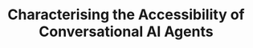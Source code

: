 ---
###############
# DO NOT EDIT
layout: proposal
###############

###############
# TO EDIT
# pub title
title: "Characterising the Accessibility of Conversational AI Agents"

# publication image
image:
 name: conversational.png
 alt-text: "Group of 4 people holding different devices with speech bubbles indicating different forms of interactions" # provide a short description for the image #a11y

# short description of the publication
motivation: "In recent years, conversational AI agents have become increasingly prevalent in our daily lives, providing virtual assistance, information retrieval, and even emotional support. These agents utilise natural language processing and machine learning techniques to understand and respond to user queries and commands. While conversational AI agents have the potential to greatly enhance human-computer interactions, there is a pressing need to investigate and characterise their accessibility to ensure inclusivity and equal access for all individuals, regardless of their abilities.
Accessibility is a fundamental principle that aims to eliminate barriers and provide equal opportunities for people with disabilities. However, the accessibility of conversational AI agents has received limited attention in research and development. Understanding the accessibility challenges and potential limitations of these agents is crucial to ensure their effective and equitable use by individuals with disabilities, such as those with visual impairments, hearing impairments, motor disabilities, or cognitive limitations.
By characterising the accessibility of conversational AI agents, this research proposal seeks to identify the key factors that impact the usability and inclusiveness of these systems for individuals with disabilities. It aims to investigate how conversational AI agents handle various accessibility requirements, including providing alternative output modalities, accommodating diverse input methods, incorporating assistive technologies, and addressing potential biases or stereotypes. Furthermore, this research will explore the experiences and perspectives of individuals with disabilities in interacting with conversational AI agents, offering valuable insights into their needs, preferences, and potential areas of improvement.
Ultimately, this research endeavour will contribute to the advancement of inclusive technology design and policy-making, ensuring that conversational AI agents are accessible, usable, and empowering for individuals of all abilities."

work: "During the thesis, you will conduct a comprehensive investigation to characterise the accessibility of conversational AI agents. You will analyse existing conversational AI systems and evaluate their performance in meeting accessibility requirements. This evaluation will involve designing and conducting user studies with participants representing diverse disability groups. You will collect data on the usability, effectiveness, and satisfaction of interacting with conversational AI agents. You will also explore the challenges faced by individuals with disabilities in using these agents and gather insights on potential improvements. The findings will be used to develop guidelines and recommendations for enhancing the accessibility and inclusiveness of conversational AI agents."

# people associated with the publication
people:
 - cad
 - lsp
 - jpvg

###
---